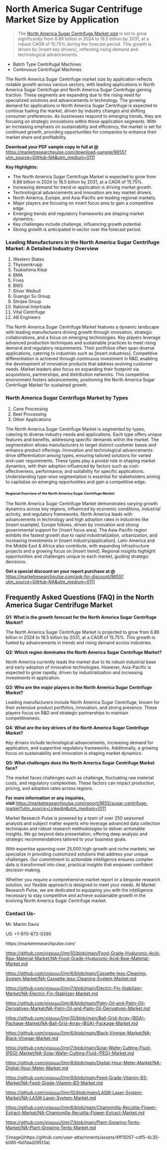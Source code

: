 <h1>North America Sugar Centrifuge Market&nbsp;Size by Application</h1><blockquote><p>The <a href="https://marketresearchpulse.com/download-sample/9655?utm_source=GitHub-NA&amp;utm_medium=0111">North America Sugar Centrifuge Market size</a> is set to grow significantly from 6.86 billion in 2024 to 16.5 billion by 2031, at a robust CAGR of 15.75% during the forecast period. This growth is driven by [insert key drivers], reflecting rising demand and technological advancements.</p></blockquote><ul><li>Batch Type Centrifugal Machines<li> Continuous Centrifugal Machines</li></ul><p>The North America Sugar Centrifuge market size by application reflects notable growth across various sectors, with leading applications in North America Sugar Centrifuge and North America Sugar Centrifuge gaining traction. These segments are expanding due to the rising need for specialized solutions and advancements in technology. The growing demand for applications in North America Sugar Centrifuge is expected to continue fueling the market, driven by industry changes and shifting consumer preferences. As businesses respond to emerging trends, they are focusing on strategic innovations within these application segments. With an increasing emphasis on sustainability and efficiency, the market is set for continued growth, providing opportunities for companies to enhance their market share and profitability.</p><p><strong>Download your PDF sample copy in full at @ </strong><a href="https://marketresearchpulse.com/download-sample/9655?utm_source=GitHub-NA&amp;utm_medium=0111">https://marketresearchpulse.com/download-sample/9655?utm_source=GitHub-NA&amp;utm_medium=0111</a></p><p><strong>Key Highlights: </strong></p><ul><li>The North America Sugar Centrifuge Market is expected to grow from 6.86 billion in 2024 to 16.5 billion by 2031, at a CAGR of 15.75%.</li><li>Increasing demand for trend or application is driving market growth.</li><li>Technological advancements and innovation are key market drivers.</li><li>North America, Europe, and Asia-Pacific are leading regional markets.</li><li>Major players are focusing on insert focus area to gain a competitive edge.</li><li>Emerging trends and regulatory frameworks are shaping market dynamics.</li><li>Key challenges include challenge, influencing growth potential.</li><li>Strong growth is anticipated in sector over the forecast period.</li></ul><h3>Leading Manufacturers in the North America Sugar Centrifuge Market: A Detailed Industry Overview</h3><ol><li>Western States</li><li>Thyssenkrupp</li><li>Tsukishima Kikai</li><li>BMA</li><li>Fives</li><li>BWS</li><li>Silver Weibull</li><li>Guangxi Su Group</li><li>Shrijee Group</li><li>Rational Intertrade</li><li>Vital Centrifuge</li><li>AB Engineers</li></ol><div class="flex max-w-full flex-col flex-grow"><div class="min-h-8 text-message flex w-full flex-col items-end gap-2 whitespace-normal break-words [.text-message+&amp;]:mt-5" dir="auto" data-message-author-role="assistant" data-message-id="fd8432e4-4910-450d-b182-61b7bfb0a01f" data-message-model-slug="gpt-4o"><div class="flex w-full flex-col gap-1 empty:hidden first:pt-[3px]"><div class="markdown prose w-full break-words dark:prose-invert light"><p>The North America Sugar Centrifuge Market features a dynamic landscape with leading manufacturers driving growth through innovation, strategic collaborations, and a focus on emerging technologies. Key players leverage advanced production techniques and sustainable practices to meet rising demand and regulatory requirements. Their portfolios often span diverse applications, catering to industries such as [insert industries]. Competitive differentiation is achieved through continuous investment in R&amp;D, enabling the development of innovative products that address evolving customer needs. Market leaders also focus on expanding their footprint via acquisitions, partnerships, and distribution networks. This competitive environment fosters advancements, positioning the North America Sugar Centrifuge Market for sustained growth.</p></div></div></div></div><h3>North America Sugar Centrifuge Market by Types</h3><ol><li>Cane Processing<li> Beet Processing<li> Other Applications</li></ol><div class="flex max-w-full flex-col flex-grow"><div class="min-h-8 text-message flex w-full flex-col items-end gap-2 whitespace-normal break-words [.text-message+&amp;]:mt-5" dir="auto" data-message-author-role="assistant" data-message-id="084470be-0bb7-4664-bddf-5156b4f41249" data-message-model-slug="gpt-4o-mini"><div class="flex w-full flex-col gap-1 empty:hidden first:pt-[3px]"><div class="markdown prose w-full break-words dark:prose-invert light"><p>The North America Sugar Centrifuge Market is segmented by types, catering to diverse industry needs and applications. Each type offers unique features and benefits, addressing specific demands within the market. The segmentation allows manufacturers to target distinct customer bases and enhance product offerings. Innovation and technological advancements drive differentiation among types, ensuring tailored solutions for varied end-user requirements. These types play a pivotal role in shaping market dynamics, with their adoption influenced by factors such as cost-effectiveness, performance, and suitability for specific applications. Understanding type-wise segmentation is essential for stakeholders aiming to capitalize on emerging opportunities and gain a competitive edge.</p></div></div></div></div><h3><span style="font-size: 11px;">Regional Overview of the North America Sugar Centrifuge Market</span></h3><div class="flex max-w-full flex-col flex-grow"><div class="min-h-8 text-message flex w-full flex-col items-end gap-2 whitespace-normal break-words [.text-message+&amp;]:mt-5" dir="auto" data-message-author-role="assistant" data-message-id="e9038762-ce64-4e30-91c9-9bd413514231" data-message-model-slug="gpt-4o-mini"><div class="flex w-full flex-col gap-1 empty:hidden first:pt-[3px]"><div class="markdown prose w-full break-words dark:prose-invert light"><p>The North America Sugar Centrifuge Market demonstrates varying growth dynamics across key regions, influenced by economic conditions, industrial activity, and regulatory frameworks. North America leads with advancements in technology and high adoption rates in industries like [insert example]. Europe follows, driven by innovation and strong governmental support for [insert focus area]. The Asia-Pacific region exhibits the fastest growth due to rapid industrialization, urbanization, and increasing investments in [insert industry/application]. Latin America and the Middle East &amp; Africa also contribute, with expanding infrastructure projects and a growing focus on [insert trend]. Regional insights highlight opportunities and challenges unique to each market, guiding strategic decisions.</p></div></div></div></div><p><strong>Get a special discount on your report purchase at @ </strong><a href="https://marketresearchpulse.com/ask-for-discount/9655?utm_source=GitHub-NA&amp;utm_medium=0111">https://marketresearchpulse.com/ask-for-discount/9655?utm_source=GitHub-NA&amp;utm_medium=0111</a></p><h2>Frequently Asked Questions (FAQ) in the North America Sugar Centrifuge Market</h2><p><strong>Q1: What is the growth forecast for the North America Sugar Centrifuge Market?</strong></p><p>The North America Sugar Centrifuge Market is projected to grow from 6.86 billion in 2024 to 16.5 billion by 2031, at a CAGR of 15.75%. This growth is fueled by advancements in trends and rising demand across industries.</p><p><strong>Q2: Which region dominates the North America Sugar Centrifuge Market?</strong></p><p>North America currently leads the market due to its robust industrial base and early adoption of innovative technologies. However, Asia-Pacific is expected to grow rapidly, driven by industrialization and increasing investments in application.</p><p><strong>Q3: Who are the major players in the North America Sugar Centrifuge Market?</strong></p><p>Leading manufacturers include North America Sugar Centrifuge, known for their extensive product portfolios, innovation, and strong presence. These players focus on R&amp;D and strategic partnerships to maintain competitiveness.</p><p><strong>Q4: What are the key drivers of the North America Sugar Centrifuge Market?</strong></p><p>Key drivers include technological advancements, increasing demand for application, and supportive regulatory frameworks. Additionally, a growing focus on sustainability and innovation is shaping market dynamics.</p><p><strong>Q5: What challenges does the North America Sugar Centrifuge Market face?</strong></p><p>The market faces challenges such as challenge, fluctuating raw material costs, and regulatory complexities. These factors can impact production, pricing, and adoption rates across regions.</p><p><strong>For more information or any inquiries, visit&nbsp;</strong><a href="https://marketresearchpulse.com/report/9655/sugar-centrifuge-market?utm_source=Linkedin&utm_medium=0111">https://marketresearchpulse.com/report/9655/sugar-centrifuge-market?utm_source=Linkedin&utm_medium=0111</a></p><p>Market Research Pulse is powered by a team of over 250 seasoned analysts and subject matter experts who leverage advanced data collection techniques and robust research methodologies to deliver actionable insights. We go beyond data presentation, offering deep analysis and strategic recommendations tailored to your business goals.</p><p>With expertise spanning over 25,000 high-growth and niche markets, we specialize in providing customized solutions that address your unique challenges. Our commitment to actionable intelligence ensures complex data is transformed into clear, practical insights that empower confident decision-making.</p><p>Whether you require a comprehensive market report or a bespoke research solution, our flexible approach is designed to meet your needs. At Market Research Pulse, we are dedicated to equipping you with the intelligence necessary to stay competitive and achieve sustainable growth in the evolving North America Sugar Centrifuge market.</p><h3><strong>Contact Us-</strong></h3><p>Mr. Martin Davis</p><p>US: +1-970-672-0390</p><p>https://marketresearchpulse.com/</p><p><a href="https://github.com/vissuuu1/mri10/blob/main/Food-Grade-Hyaluronic-Acid-Raw-Material-Market/NA-Food-Grade-Hyaluronic-Acid-Raw-Material-Market.md">https://github.com/vissuuu1/mri10/blob/main/Food-Grade-Hyaluronic-Acid-Raw-Material-Market/NA-Food-Grade-Hyaluronic-Acid-Raw-Material-Market.md</a></p><p><a href="https://github.com/vissuuu1/mri6/blob/main/Cassette-less-Cleaning-System-Market/NA-Cassette-less-Cleaning-System-Market.md">https://github.com/vissuuu1/mri6/blob/main/Cassette-less-Cleaning-System-Market/NA-Cassette-less-Cleaning-System-Market.md</a></p><p><a href="https://github.com/vissuuu1/mri7/blob/main/Electric-Fin-Stabilizer-Market/NA-Electric-Fin-Stabilizer-Market.md">https://github.com/vissuuu1/mri7/blob/main/Electric-Fin-Stabilizer-Market/NA-Electric-Fin-Stabilizer-Market.md</a></p><p><a href="https://github.com/vissuuu1/mri8/blob/main/Palm-Oil-and-Palm-Oil-Derivatives-Market/NA-Palm-Oil-and-Palm-Oil-Derivatives-Market.md">https://github.com/vissuuu1/mri8/blob/main/Palm-Oil-and-Palm-Oil-Derivatives-Market/NA-Palm-Oil-and-Palm-Oil-Derivatives-Market.md</a></p><p><a href="https://github.com/vissuuu1/mri10/blob/main/Ball-Grid-Array-(BGA)-Package-Market/NA-Ball-Grid-Array-(BGA)-Package-Market.md">https://github.com/vissuuu1/mri10/blob/main/Ball-Grid-Array-(BGA)-Package-Market/NA-Ball-Grid-Array-(BGA)-Package-Market.md</a></p><p><a href="https://github.com/vissuuu1/mri6/blob/main/Black-Vinegar-Market/NA-Black-Vinegar-Market.md">https://github.com/vissuuu1/mri6/blob/main/Black-Vinegar-Market/NA-Black-Vinegar-Market.md</a></p><p><a href="https://github.com/vissuuu1/mri7/blob/main/Solar-Wafer-Cutting-Fluid-(PEG)-Market/NA-Solar-Wafer-Cutting-Fluid-(PEG)-Market.md">https://github.com/vissuuu1/mri7/blob/main/Solar-Wafer-Cutting-Fluid-(PEG)-Market/NA-Solar-Wafer-Cutting-Fluid-(PEG)-Market.md</a></p><p><a href="https://github.com/vissuuu1/mri8/blob/main/Digital-Hour-Meter-Market/NA-Digital-Hour-Meter-Market.md">https://github.com/vissuuu1/mri8/blob/main/Digital-Hour-Meter-Market/NA-Digital-Hour-Meter-Market.md</a></p><p><a href="https://github.com/vissuuu1/mri9/blob/main/Feed-Grade-Vitamin-B3-Market/NA-Feed-Grade-Vitamin-B3-Market.md">https://github.com/vissuuu1/mri9/blob/main/Feed-Grade-Vitamin-B3-Market/NA-Feed-Grade-Vitamin-B3-Market.md</a></p><p><a href="https://github.com/vissuuu1/mri10/blob/main/LASIK-Laser-System-Market/NA-LASIK-Laser-System-Market.md">https://github.com/vissuuu1/mri10/blob/main/LASIK-Laser-System-Market/NA-LASIK-Laser-System-Market.md</a></p><p><a href="https://github.com/vissuuu1/mri6/blob/main/Chamomilla-Recutita-Flower-Extract-Market/NA-Chamomilla-Recutita-Flower-Extract-Market.md">https://github.com/vissuuu1/mri6/blob/main/Chamomilla-Recutita-Flower-Extract-Market/NA-Chamomilla-Recutita-Flower-Extract-Market.md</a></p><p><a href="https://github.com/vissuuu1/mri7/blob/main/Plant-Growing-Tents-Market/NA-Plant-Growing-Tents-Market.md">https://github.com/vissuuu1/mri7/blob/main/Plant-Growing-Tents-Market/NA-Plant-Growing-Tents-Market.md</a></p>
![image](https://github.com/user-attachments/assets/4ff15057-cdf5-4c35-b085-6d7dad295f3a)
